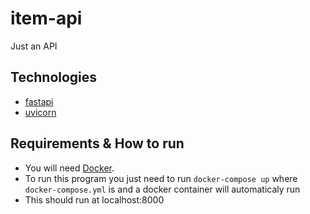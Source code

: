 # item-api

Just an API

## Technologies

- [fastapi](https://fastapi.tiangolo.com/)
- [uvicorn](https://www.uvicorn.org/)

## Requirements & How to run

- You will need [Docker](https://docs.docker.com/get-docker/).
- To run this program you just need to run `docker-compose up` where `docker-compose.yml` is 
and a docker container will automaticaly run
- This should run at localhost:8000
